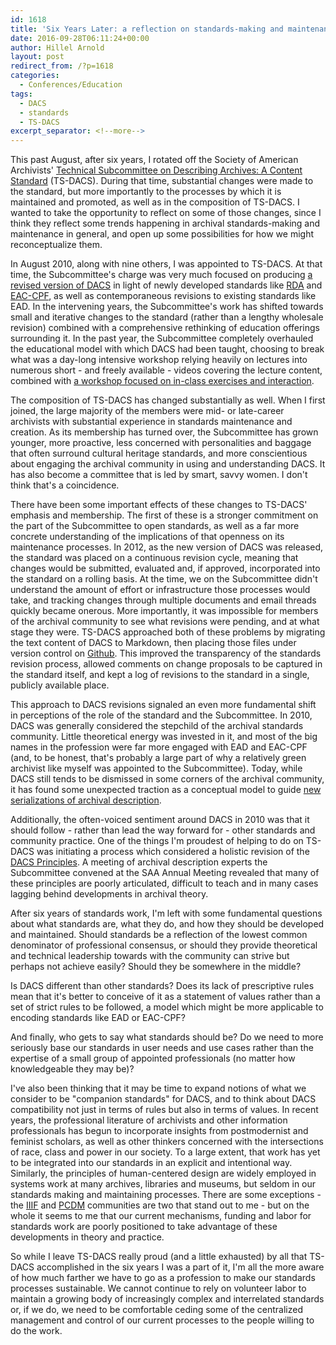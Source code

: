 ```yaml
---
id: 1618
title: 'Six Years Later: a reflection on standards-making and maintenance'
date: 2016-09-28T06:11:24+00:00
author: Hillel Arnold
layout: post
redirect_from: /?p=1618
categories:
  - Conferences/Education
tags:
  - DACS
  - standards
  - TS-DACS
excerpt_separator: <!--more-->
---
```

This past August, after six years, I rotated off the Society of American Archivists' [Technical Subcommittee on Describing Archives: A Content Standard](http://www2.archivists.org/groups/technical-subcommittee-on-describing-archives-a-content-standard-dacs) (TS-DACS). During that time, substantial changes were made to the standard, but more importantly to the processes by which it is maintained and promoted, as well as in the composition of TS-DACS. I wanted to take the opportunity to reflect on some of those changes, since I think they reflect some trends happening in archival standards-making and maintenance in general, and open up some possibilities for how we might reconceptualize them.<!--more-->

In August 2010, along with nine others, I was appointed to TS-DACS. At that time, the Subcommittee's charge was very much focused on producing [a revised version of DACS](http://www2.archivists.org/standards/DACS) in light of newly developed standards like [RDA](http://www.rdatoolkit.org/) and [EAC-CPF](http://eac.staatsbibliothek-berlin.de/), as well as contemporaneous revisions to existing standards like EAD. In the intervening years, the Subcommittee's work has shifted towards small and iterative changes to the standard (rather than a lengthy wholesale revision) combined with a comprehensive rethinking of education offerings surrounding it. In the past year, the Subcommittee completely overhauled the educational model with which DACS had been taught, choosing to break what was a day-long intensive workshop relying heavily on lectures into numerous short - and freely available - videos covering the lecture content, combined with [a workshop focused on in-class exercises and interaction](http://www2.archivists.org/prof-education/course-catalog/describing-archives-a-content-standard-dacs).

The composition of TS-DACS has changed substantially as well. When I first joined, the large majority of the members were mid- or late-career archivists with substantial experience in standards maintenance and creation. As its membership has turned over, the Subcommittee has grown younger, more proactive, less concerned with personalities and baggage that often surround cultural heritage standards, and more conscientious about engaging the archival community in using and understanding DACS. It has also become a committee that is led by smart, savvy women. I don't think that's a coincidence.

There have been some important effects of these changes to TS-DACS' emphasis and membership. The first of these is a stronger commitment on the part of the Subcommittee to open standards, as well as a far more concrete understanding of the implications of that openness on its maintenance processes. In 2012, as the new version of DACS was released, the standard was placed on a continuous revision cycle, meaning that changes would be submitted, evaluated and, if approved, incorporated into the standard on a rolling basis. At the time, we on the Subcommittee didn't understand the amount of effort or infrastructure those processes would take, and tracking changes through multiple documents and email threads quickly became onerous. More importantly, it was impossible for members of the archival community to see what revisions were pending, and at what stage they were. TS-DACS approached both of these problems by migrating the text content of DACS to Markdown, then placing those files under version control on [Github](https://github.com/saa-ts-dacs/dacs). This improved the transparency of the standards revision process, allowed comments on change proposals to be captured in the standard itself, and kept a log of revisions to the standard in a single, publicly available place.

This approach to DACS revisions signaled an even more fundamental shift in perceptions of the role of the standard and the Subcommittee. In 2010, DACS was generally considered the stepchild of the archival standards community. Little theoretical energy was invested in it, and most of the big names in the profession were far more engaged with EAD and EAC-CPF (and, to be honest, that's probably a large part of why a relatively green archivist like myself was appointed to the Subcommittee). Today, while DACS still tends to be dismissed in some corners of the archival community, it has found some unexpected traction as a conceptual model to guide [new serializations of archival description](https://github.com/duraspace/pcdm/wiki).

Additionally, the often-voiced sentiment around DACS in 2010 was that it should follow - rather than lead the way forward for - other standards and community practice. One of the things I'm proudest of helping to do on TS-DACS was initiating a process which considered a holistic revision of the [DACS Principles](http://www2.archivists.org/standards/DACS/statement_of_principles). A meeting of archival description experts the Subcommittee convened at the SAA Annual Meeting revealed that many of these principles are poorly articulated, difficult to teach and in many cases lagging behind developments in archival theory.

After six years of standards work, I'm left with some fundamental questions about what standards are, what they do, and how they should be developed and maintained. Should standards be a reflection of the lowest common denominator of professional consensus, or should they provide theoretical and technical leadership towards with the community can strive but perhaps not achieve easily? Should they be somewhere in the middle?

Is DACS different than other standards? Does its lack of prescriptive rules mean that it's better to conceive of it as a statement of values rather than a set of strict rules to be followed, a model which might be more applicable to encoding standards like EAD or EAC-CPF?

And finally, who gets to say what standards should be? Do we need to more seriously base our standards in user needs and use cases rather than the expertise of a small group of appointed professionals (no matter how knowledgeable they may be)?

I've also been thinking that it may be time to expand notions of what we consider to be "companion standards" for DACS, and to think about DACS compatibility not just in terms of rules but also in terms of values. In recent years, the professional literature of archivists and other information professionals has begun to incorporate insights from postmodernist and feminist scholars, as well as other thinkers concerned with the intersections of race, class and power in our society. To a large extent, that work has yet to be integrated into our standards in an explicit and intentional way. Similarly, the principles of human-centered design are widely employed in systems work at many archives, libraries and museums, but seldom in our standards making and maintaining processes. There are some exceptions - the [IIIF](http://iiif.io/) and [PCDM](http://www2.archivists.org/standards/DACS/statement_of_principles) communities are two that stand out to me - but on the whole it seems to me that our current mechanisms, funding and labor for standards work are poorly positioned to take advantage of these developments in theory and practice.

So while I leave TS-DACS really proud (and a little exhausted) by all that TS-DACS accomplished in the six years I was a part of it, I'm all the more aware of how much farther we have to go as a profession to make our standards processes sustainable. We cannot continue to rely on volunteer labor to maintain a growing body of increasingly complex and interrelated standards or, if we do, we need to be comfortable ceding some of the centralized management and control of our current processes to the people willing to do the work.
